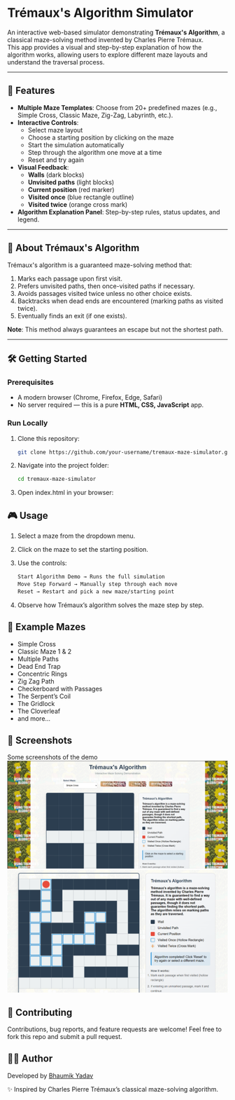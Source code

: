 # Trémaux's Algorithm Simulator

An interactive web-based simulator demonstrating **Trémaux's Algorithm**, a classical maze-solving method invented by Charles Pierre Trémaux.  
This app provides a visual and step-by-step explanation of how the algorithm works, allowing users to explore different maze layouts and understand the traversal process.

---

## 🚀 Features
- **Multiple Maze Templates**: Choose from 20+ predefined mazes (e.g., Simple Cross, Classic Maze, Zig-Zag, Labyrinth, etc.).
- **Interactive Controls**:
  - Select maze layout
  - Choose a starting position by clicking on the maze
  - Start the simulation automatically
  - Step through the algorithm one move at a time
  - Reset and try again
- **Visual Feedback**:
  - **Walls** (dark blocks)
  - **Unvisited paths** (light blocks)
  - **Current position** (red marker)
  - **Visited once** (blue rectangle outline)
  - **Visited twice** (orange cross mark)
- **Algorithm Explanation Panel**: Step-by-step rules, status updates, and legend.

---

## 📖 About Trémaux's Algorithm
Trémaux's algorithm is a guaranteed maze-solving method that:
1. Marks each passage upon first visit.
2. Prefers unvisited paths, then once-visited paths if necessary.
3. Avoids passages visited twice unless no other choice exists.
4. Backtracks when dead ends are encountered (marking paths as visited twice).
5. Eventually finds an exit (if one exists).

**Note**: This method always guarantees an escape but not the shortest path.

---

## 🛠️ Getting Started

### Prerequisites
- A modern browser (Chrome, Firefox, Edge, Safari)
- No server required — this is a pure **HTML, CSS, JavaScript** app.

### Run Locally
1. Clone this repository:
   ```bash
   git clone https://github.com/your-username/tremaux-maze-simulator.git
    ```
2. Navigate into the project folder:
   ```bash
   cd tremaux-maze-simulator
   ```
3. Open index.html in your browser:


## 🎮 Usage

1. Select a maze from the dropdown menu.

2. Click on the maze to set the starting position.

3. Use the controls:
   ```bash
   Start Algorithm Demo → Runs the full simulation
   Move Step Forward → Manually step through each move
   Reset → Restart and pick a new maze/starting point
   ```

4. Observe how Trémaux’s algorithm solves the maze step by step.
   

## 🧩 Example Mazes

- Simple Cross
- Classic Maze 1 & 2
- Multiple Paths
- Dead End Trap
- Concentric Rings
- Zig Zag Path
- Checkerboard with Passages
- The Serpent’s Coil
- The Gridlock
- The Cloverleaf
- and more...


## 📸 Screenshots

Some screenshots of the demo 
![Pic 1](Demo1.png)
![Pic 2](Demo2.png)

## 🤝 Contributing

Contributions, bug reports, and feature requests are welcome!
Feel free to fork this repo and submit a pull request.


## 👨‍💻 Author

Developed by [Bhaumik Yadav](https://www.linkedin.com/in/theprofessional-bhaumik-yadav/) 

✨ Inspired by Charles Pierre Trémaux’s classical maze-solving algorithm.
